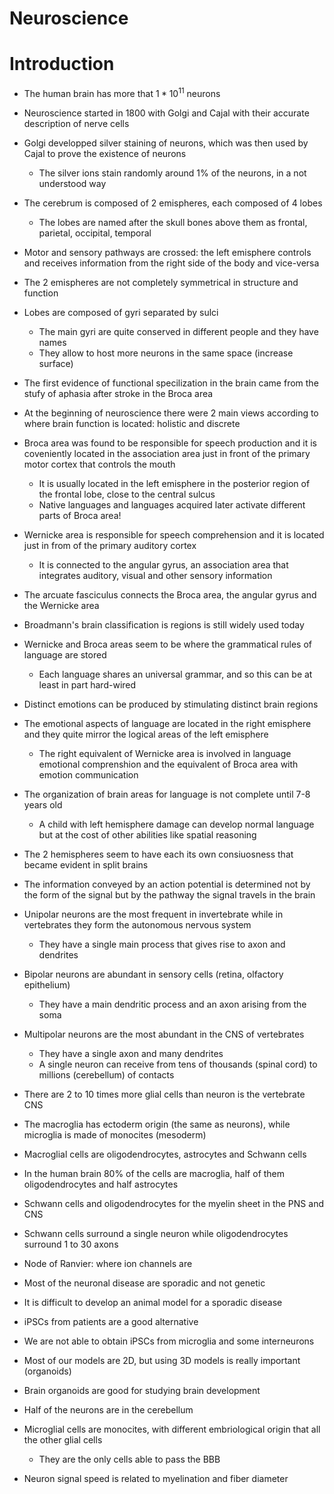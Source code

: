 # Neuroscience

# Introduction
* The human brain has more that $1*10^{11}$ neurons
* Neuroscience started in 1800 with Golgi and Cajal with their accurate description of nerve cells
* Golgi developped silver staining of neurons, which was then used by Cajal to prove the existence of neurons
	* The silver ions stain randomly around 1% of the neurons, in a not understood way
* The cerebrum is composed of 2 emispheres, each composed of 4 lobes
	* The lobes are named after the skull bones above them as frontal, parietal, occipital, temporal
* Motor and sensory pathways are crossed: the left emisphere controls and receives information from the right side of the body and vice-versa
* The 2 emispheres are not completely symmetrical in structure and function
* Lobes are composed of gyri separated by sulci
	* The main gyri are quite conserved in different people and they have names
	* They allow to host more neurons in the same space (increase surface)
* The first evidence of functional specilization in the brain came from the stufy of aphasia after stroke in the Broca area
* At the beginning of neuroscience there were 2 main views according to where brain function is located: holistic and discrete
* Broca area was found to be responsible for speech production and it is coveniently located in the association area just in front of the primary motor cortex that controls the mouth
	* It is usually located in the left emisphere in the posterior region of the frontal lobe, close to the central sulcus
	* Native languages and languages acquired later activate different parts of Broca area!
* Wernicke area is responsible for speech comprehension and it is located just in from of the primary auditory cortex
	* It is connected to the angular gyrus, an association area that integrates auditory, visual and other sensory information
* The arcuate fasciculus connects the Broca area, the angular gyrus and the Wernicke area
* Broadmann's brain classification is regions is still widely used today
* Wernicke and Broca areas seem to be where the grammatical rules of language are stored
	* Each language shares an universal grammar, and so this can be at least in part hard-wired
* Distinct emotions can be produced by stimulating distinct brain regions
* The emotional aspects of language are located in the right emisphere and they quite mirror the logical areas of the left emisphere
	* The right equivalent of Wernicke area is involved in language emotional comprenshion and the equivalent of Broca area with emotion communication
* The organization of brain areas for language is not complete until 7-8 years old
	* A child with left hemisphere damage can develop normal language but at the cost of other abilities like spatial reasoning
* The 2 hemispheres seem to have each its own consiuosness that became evident in split brains
* The information conveyed by an action potential is determined not by the form of the signal but by the pathway the signal travels in the brain
* Unipolar neurons are the most frequent in invertebrate while in vertebrates they form the autonomous nervous system
	* They have a single main process that gives rise to axon and dendrites
* Bipolar neurons are abundant in sensory cells (retina, olfactory epithelium)
	* They have a main dendritic process and an axon arising from the soma
* Multipolar neurons are the most abundant in the CNS of vertebrates
	* They have a single axon and many dendrites
	* A single neuron can receive from tens of thousands (spinal cord) to millions (cerebellum) of contacts
* There are 2 to 10 times more glial cells than neuron is the vertebrate CNS
* The macroglia has ectoderm origin (the same as neurons), while microglia is made of monocites (mesoderm)
* Macroglial cells are oligodendrocytes, astrocytes and Schwann cells
* In the human brain 80% of the cells are macroglia, half of them oligodendrocytes and half astrocytes
* Schwann cells and oligodendrocytes for the myelin sheet in the PNS and CNS
* Schwann cells surround a single neuron while oligodendrocytes surround 1 to 30 axons
* Node of Ranvier: where ion channels are

* Most of the neuronal disease are sporadic and not genetic
* It is difficult to develop an animal model for a sporadic disease
* iPSCs from patients are a good alternative
* We are not able to obtain iPSCs from microglia and some interneurons
* Most of our models are 2D, but using 3D models is really important (organoids)
* Brain organoids are good for studying brain development
* Half of the neurons are in the cerebellum
* Microglial cells are monocites, with different embriological origin that all the other glial cells
	* They are the only cells able to pass the BBB
* Neuron signal speed is related to myelination and fiber diameter
